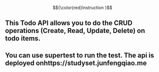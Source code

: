 $${\color{red}Instruction }$$ 
## This Todo API allows you to do the CRUD operations (Create, Read, Update, Delete) on todo items. 

## You can use supertest to run the test. The api is deployed onhttps://studyset.junfengqiao.me 
